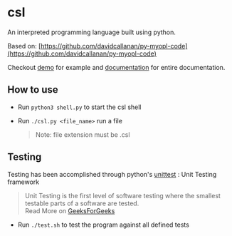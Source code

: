 # csl

An interpreted programming language built using python.

Based on: [https://github.com/davidcallanan/py-myopl-code](https://github.com/davidcallanan/py-myopl-code)

Checkout [demo](demo.csl) for example and [documentation](documentation.md) for entire documentation.

## How to use

- Run `python3 shell.py` to start the csl shell

- Run `./csl.py <file_name>` run a file
  > Note: file extension must be .csl


## Testing

Testing has been accomplished through python's [unittest](https://docs.python.org/3/library/unittest.html#module-unittests) : Unit Testing framework
> Unit Testing is the first level of software testing where the smallest testable parts of a software are tested.\
Read More on [GeeksForGeeks](https://www.geeksforgeeks.org/unit-testing-python-unittest/)

- Run `./test.sh` to test the program against all defined tests
